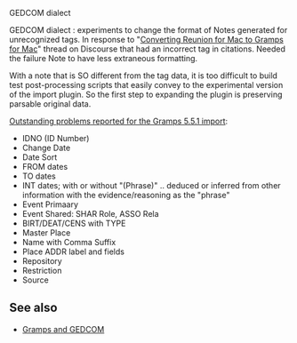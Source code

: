GEDCOM dialect

GEDCOM dialect : experiments to change the format of Notes generated for unrecognized tags. In response to "[Converting Reunion for Mac to Gramps for Mac](https://gramps.discourse.group/t/converting-reunion-for-mac-to-gramps-for-mac/7585/)" thread on Discourse that had an incorrect tag in citations. Needed the failure Note to have less extraneous formatting.

With a note that is SO different from the tag data, it is too difficult to build test post-processing scripts that easily convey to the experimental version of the import plugin.  So the first step to expanding the plugin is preserving parsable original data. 

[Outstanding problems reported for the Gramps 5.5.1 import](https://web.archive.org/web/20220520005654/https://www.gedcomassessment.com/en/assessment-gramps-5.htm):

* IDNO (ID Number)
* Change Date
* Date Sort
* FROM dates
* TO dates
* INT dates; with or without "(Phrase)" .. deduced or inferred from other information with the evidence/reasoning as the "phrase"
* Event Primaary
* Event Shared: SHAR Role, ASSO Rela
* BIRT/DEAT/CENS with TYPE
* Master Place
* Name with Comma Suffix
* Place ADDR label and fields
* Repository
* Restriction
* Source

## See also
* [Gramps and GEDCOM](https://www.gramps-project.org/wiki/index.php/Gramps_and_GEDCOM)

